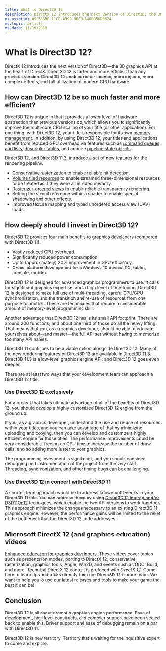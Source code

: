 ```yaml
---
title: What is Direct3D 12
description: DirectX 12 introduces the next version of Direct3D; the 3D graphics API at the heart of DirectX.
ms.assetid: 09C586BF-11CE-4392-9BFD-A40B05DD0624
ms.topic: article
ms.date: 11/19/2018
---
```


# What is Direct3D 12?

DirectX 12 introduces the next version of Direct3D&mdash;the 3D graphics API at the heart of DirectX. Direct3D 12 is faster and more efficient than any previous version. Direct3D 12 enables richer scenes, more objects, more complex effects, and full utilization of modern GPU hardware.

## How can Direct3D 12 be so much faster and more efficient?

Direct3D 12 is unique in that it provides a lower level of hardware abstraction than previous versions do, which allows you to significantly improve the multi-core CPU scaling of your title (or other application). For one thing, with Direct3D 12, your title is responsible for its own [memory management](memory-management.md). In addition, by using Direct3D 12, your titles and applications benefit from reduced GPU overhead via features such as [command queues and lists](command-queues-and-command-lists.md), [descriptor tables](descriptor-tables.md), and concise [pipeline state objects](managing-graphics-pipeline-state-in-direct3d-12.md).

Direct3D 12, and Direct3D 11.3, introduce a set of new features for the rendering pipeline.

- [Conservative rasterization](../direct3d11/conservative-rasterization.md) to enable reliable hit detection.
- [Volume tiled resources](../direct3d11/volume-tiled-resources.md) to enable streamed three-dimensional resources to be treated as if they were all in video memory.
- [Rasterizer-ordered views](../direct3d11/rasterizer-order-views.md) to enable reliable transparency rendering.
- Setting the stencil reference within a shader to enable special shadowing and other effects.
- Improved texture mapping and typed unordered access view (UAV) loads.

## How deeply should I invest in Direct3D 12?

Direct3D 12 provides four main benefits to graphics developers (compared with Direct3D 11).

- Vastly reduced CPU overhead.
- Significantly reduced power consumption.
- Up to (approximately) 20% improvement in GPU efficiency.
- Cross-platform development for a Windows 10 device (PC, tablet, console, mobile).

Direct3D 12 is designed for advanced graphics programmers to use. It calls for significant graphics expertise, and a high level of fine-tuning. Direct3D 12 is designed to make full use of multi-threading, careful CPU/GPU synchronization, and the transition and re-use of resources from one purpose to another. These are techniques that require a considerable amount of memory-level programming skill.

Another advantage that Direct3D 12 has is its small API footprint. There are around 200 functions; and about one third of those do all the heavy lifting. That means that you, as a graphics developer, should be able to educate yourselves about&mdash;and master&mdash;the full API set without having to memorize too many API names.

Direct3D 11 continues to be a viable option alongside Direct3D 12. Many of the new rendering features of Direct3D 12 are available in [Direct3D 11.3](../direct3d11/direct3d-11-3-features.md). Direct3D 11.3 is a low-level graphics engine API; and Direct3D 12 goes even deeper.

There are at least two ways that your development team can approach a Direct3D 12 title.

### Use Direct3D 12 exclusively

For a project that takes ultimate advantage of all of the benefits of Direct3D 12, you should develop a highly customized Direct3D 12 engine from the ground up.

If you, as a graphics developer, understand the use and re-use of resources within your titles, and you can take advantage of that by minimizing uploading and copying, then you can develop and customize a highly efficient engine for those titles. The performance improvements could be very considerable, freeing up CPU time to increase the number of draw calls, and so adding more luster to your graphics.

The programming investment is significant, and you should consider debugging and instrumentation of the project from the very start. Threading, synchronization, and other timing bugs can be challenging.

### Use Direct3D 12 in concert with Direct3D 11

A shorter-term approach would be to address known bottlenecks in your Direct3D 11 title. You can address those by using [Direct3D 12 interop and/or D3D11On12](direct3d-12-interop.md) techniques, which enable the two API versions to work together. This approach minimizes the changes necessary to an existing Direct3D 11 graphics engine. However, the performance gains will be limited to the relief of the bottleneck that the Direct3D 12 code addresses.

## Microsoft DirectX 12 (and graphics education) videos

[Enhanced education for graphics developers](https://www.youtube.com/channel/UCiaX2B8XiXR70jaN7NK-FpA). These videos cover topics such as presentation modes, porting to DirectX 12, conservative rasterization, graphics tools, Angle, Win2D, and events such as GDC, Build, and more. Technical DirectX 12 content is prefaced with *DirectX 12*. Come here to learn tips and tricks directly from the Direct3D 12 feature team. We want to help you to use our latest releases and tools to make your game the best it can be!

## Conclusion

Direct3D 12 is all about dramatic graphics engine performance. Ease of development, high level constructs, and compiler support have been scaled back to enable this. Driver support and ease of debugging remain on a par with Direct3D 11.

Direct3D 12 is new territory. Territory that's waiting for the inquisitive expert to come and explore.
